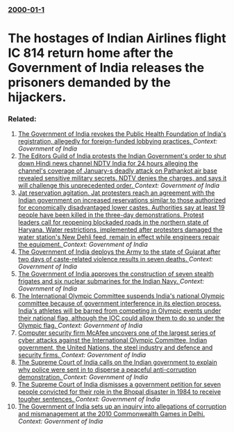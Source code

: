### [2000-01-1](/news/2000/01/1/index.md)

# The hostages of Indian Airlines flight IC 814 return home after the Government of India releases the prisoners demanded by the hijackers.




### Related:

1. [The Government of India revokes the Public Health Foundation of India's registration, allegedly for foreign-funded lobbying practices. ](/news/2017/04/20/the-government-of-india-revokes-the-public-health-foundation-of-india-s-registration-allegedly-for-foreign-funded-lobbying-practices.md) _Context: Government of India_
2. [The Editors Guild of India protests the Indian Government's order to shut down Hindi news channel NDTV India for 24 hours alleging the channel's coverage of January-s deadly attack on Pathankot air base revealed sensitive military secrets. NDTV denies the charges, and says it will challenge this unprecedented order. ](/news/2016/11/4/the-editors-guild-of-india-protests-the-indian-government-s-order-to-shut-down-hindi-news-channel-ndtv-india-for-24-hours-alleging-the-chann.md) _Context: Government of India_
3. [Jat reservation agitation. Jat protesters reach an agreement with the Indian government on increased reservations similar to those authorized for economically disadvantaged lower castes. Authorities say at least 19 people have been killed in the three-day demonstrations. Protest leaders call for reopening blockaded roads in the northern state of Haryana. Water restrictions, implemented after protesters damaged the water station's New Dehli feed, remain in effect while engineers repair the equipment. ](/news/2016/02/22/jat-reservation-agitation-jat-protesters-reach-an-agreement-with-the-indian-government-on-increased-reservations-similar-to-those-authorize.md) _Context: Government of India_
4. [The Government of India deploys the Army to the state of Gujarat after two days of caste-related violence results in seven deaths. ](/news/2015/08/27/the-government-of-india-deploys-the-army-to-the-state-of-gujarat-after-two-days-of-caste-related-violence-results-in-seven-deaths.md) _Context: Government of India_
5. [The Government of India approves the construction of seven stealth frigates and six nuclear submarines for the Indian Navy. ](/news/2015/02/18/the-government-of-india-approves-the-construction-of-seven-stealth-frigates-and-six-nuclear-submarines-for-the-indian-navy.md) _Context: Government of India_
6. [The International Olympic Committee suspends India's national Olympic committee because of government interference in its election process. India's athletes will be barred from competing in Olympic events under their national flag, although the IOC could allow them to do so under the Olympic flag. ](/news/2012/12/4/the-international-olympic-committee-suspends-india-s-national-olympic-committee-because-of-government-interference-in-its-election-process.md) _Context: Government of India_
7. [Computer security firm McAfee uncovers one of the largest series of cyber attacks against the International Olympic Committee, Indian government, the United Nations, the steel industry and defence and security firms. ](/news/2011/08/3/computer-security-firm-mcafee-uncovers-one-of-the-largest-series-of-cyber-attacks-against-the-international-olympic-committee-indian-govern.md) _Context: Government of India_
8. [The Supreme Court of India calls on the Indian government to explain why police were sent in to disperse a peaceful anti-corruption demonstration. ](/news/2011/06/6/the-supreme-court-of-india-calls-on-the-indian-government-to-explain-why-police-were-sent-in-to-disperse-a-peaceful-anti-corruption-demonstr.md) _Context: Government of India_
9. [The Supreme Court of India dismisses a government petition for seven people convicted for their role in the Bhopal disaster in 1984 to receive tougher sentences. ](/news/2011/05/11/the-supreme-court-of-india-dismisses-a-government-petition-for-seven-people-convicted-for-their-role-in-the-bhopal-disaster-in-1984-to-recei.md) _Context: Government of India_
10. [The Government of India sets up an inquiry into allegations of corruption and mismanagement at the 2010 Commonwealth Games in Delhi. ](/news/2010/10/16/the-government-of-india-sets-up-an-inquiry-into-allegations-of-corruption-and-mismanagement-at-the-2010-commonwealth-games-in-delhi.md) _Context: Government of India_
